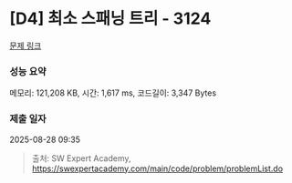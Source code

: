 # [D4] 최소 스패닝 트리 - 3124 

[문제 링크](https://swexpertacademy.com/main/code/problem/problemDetail.do?contestProbId=AV_mSnmKUckDFAWb) 

### 성능 요약

메모리: 121,208 KB, 시간: 1,617 ms, 코드길이: 3,347 Bytes

### 제출 일자

2025-08-28 09:35



> 출처: SW Expert Academy, https://swexpertacademy.com/main/code/problem/problemList.do